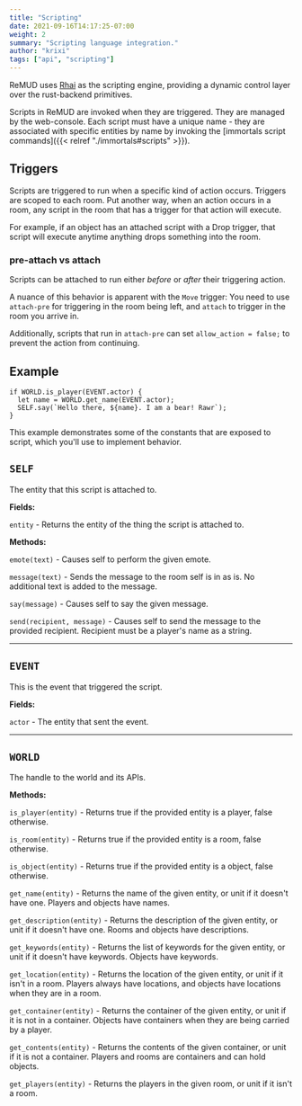 ```yaml
---
title: "Scripting"
date: 2021-09-16T14:17:25-07:00
weight: 2
summary: "Scripting language integration."
author: "krixi"
tags: ["api", "scripting"]
---
```


ReMUD uses [Rhai](https://rhai.rs/) as the scripting engine,
providing a dynamic control layer over the rust-backend primitives.

Scripts in ReMUD are invoked when they are triggered. They are managed by the web-console.
Each script must have a unique name - they are associated with specific entities by name by invoking the
[immortals script commands]({{< relref "./immortals#scripts" >}}).

## Triggers

Scripts are triggered to run when a specific kind of action occurs. Triggers are scoped to each room.
Put another way, when an action occurs in a room, any script in the room that has a trigger for that action will execute.

For example, if an object has an attached script with a Drop trigger, that script will execute anytime anything drops something into the room.

### pre-attach vs attach

Scripts can be attached to run either _before_ or _after_ their triggering action.

A nuance of this behavior is apparent with the `Move` trigger: You need to use `attach-pre` for triggering in the room being left,
and `attach` to trigger in the room you arrive in.

Additionally, scripts that run in `attach-pre` can set `allow_action = false;` to prevent the action from continuing.

## Example

```
if WORLD.is_player(EVENT.actor) {
  let name = WORLD.get_name(EVENT.actor);
  SELF.say(`Hello there, ${name}. I am a bear! Rawr`);
}
```

This example demonstrates some of the constants that are exposed to script, which you'll
use to implement behavior.

## `SELF`

The entity that this script is attached to.

**Fields:**

`entity` - Returns the entity of the thing the script is attached to.

**Methods:**

`emote(text)` - Causes self to perform the given emote.

`message(text)` - Sends the message to the room self is in as is. No additional text is added to the message.

`say(message)` - Causes self to say the given message.

`send(recipient, message)` - Causes self to send the message to the provided recipient. Recipient must be a player's name as a string.

---

## `EVENT`

This is the event that triggered the script.

**Fields:**

`actor` - The entity that sent the event.

---

## `WORLD`

The handle to the world and its APIs.

**Methods:**

`is_player(entity)` - Returns true if the provided entity is a player, false otherwise.

`is_room(entity)` - Returns true if the provided entity is a room, false otherwise.

`is_object(entity)` - Returns true if the provided entity is a object, false otherwise.

`get_name(entity)` - Returns the name of the given entity, or unit if it doesn't have one. Players and objects have names.

`get_description(entity)` - Returns the description of the given entity, or unit if it doesn't have one. Rooms and objects have descriptions.

`get_keywords(entity)` - Returns the list of keywords for the given entity, or unit if it doesn't have keywords. Objects have keywords.

`get_location(entity)` - Returns the location of the given entity, or unit if it isn't in a room. Players always have locations, and objects have locations when they are in a room.

`get_container(entity)` - Returns the container of the given entity, or unit if it is not in a container. Objects have containers when they are being carried by a player.

`get_contents(entity)` - Returns the contents of the given container, or unit if it is not a container. Players and rooms are containers and can hold objects.

`get_players(entity)` - Returns the players in the given room, or unit if it isn't a room.
